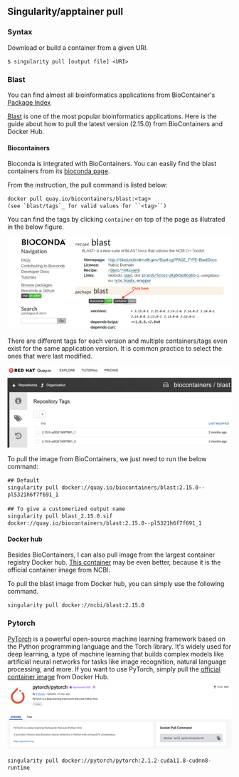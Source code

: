 ## Singularity/apptainer pull
### Syntax
Download or build a container from a given URI. 
```
$ singularity pull [output file] <URI>
```

### Blast
You can find almost all bioinformatics applications from BioContainer's [Package Index](https://bioconda.github.io/conda-package_index.html)

[Blast](http://blast.ncbi.nlm.nih.gov/Blast.cgi?PAGE_TYPE=BlastDocs) is one of the most popular bioinformatics applications. Here is the guide about how to pull the latest version (2.15.0) from BioContainers and Docker Hub. 

#### Biocontainers
Bioconda is integrated with BioContainers. You can easily find the blast containers from its [bioconda page](https://bioconda.github.io/recipes/blast/README.html#package-blast).

From the instruction, the pull command is listed below:
```
docker pull quay.io/biocontainers/blast:<tag>
(see `blast/tags`_ for valid values for ``<tag>``)
```

You can find the tags by clicking `container` on top of the page as illutrated in the below figure. 

![Biocontainer containers](../images/blast1.png)

There are different tags for each version and multiple containers/tags even exist for the same application version. It is common practice to select the ones that were last modified.

![Biocontainer tags](../images/blast2.png)

To pull the image from BioContainers, we just need to run the below command:
```
## Default
singularity pull docker://quay.io/biocontainers/blast:2.15.0--pl5321h6f7f691_1

## To give a customerized output name
singularity pull blast_2.15.0.sif docker://quay.io/biocontainers/blast:2.15.0--pl5321h6f7f691_1
```

#### Docker hub
Besides BioContainers, I can also pull image from the largest container registry Docker hub. [This container](https://hub.docker.com/r/ncbi/blast/tags) may be even better, because it is the official container image from NCBI. 

To pull the blast image from Docker hub, you can simply use the following command.
```
singularity pull docker://ncbi/blast:2.15.0
```

### Pytorch
[PyTorch](https://pytorch.org) is a powerful open-source machine learning framework based on the Python programming language and the Torch library. It's widely used for deep learning, a type of machine learning that builds complex models like artificial neural networks for tasks like image recognition, natural language processing, and more.
If you want to use PyTorch, simply pull the [official container image](https://hub.docker.com/r/pytorch/pytorch) from Docker Hub. 
![Biocontainer tags](../images/pytorch.png)

```
singularity pull docker://pytorch/pytorch:2.1.2-cuda11.8-cudnn8-runtime
```

